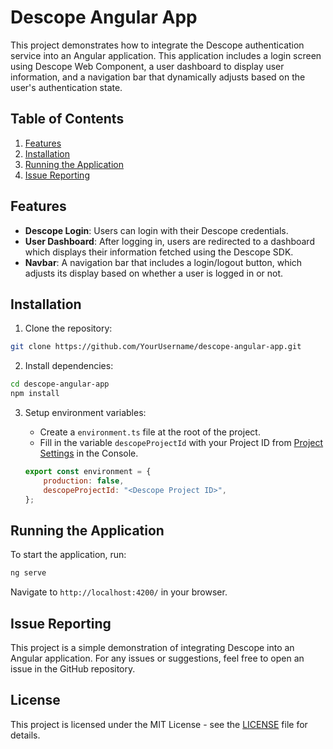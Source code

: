 # Descope Angular App

This project demonstrates how to integrate the Descope authentication service into an Angular application. This application includes a login screen using Descope Web Component, a user dashboard to display user information, and a navigation bar that dynamically adjusts based on the user's authentication state.

## Table of Contents

1. [Features](#features)
2. [Installation](#installation)
3. [Running the Application](#running-the-application)
4. [Issue Reporting](#issue-reporting)

## Features

* **Descope Login**: Users can login with their Descope credentials.
* **User Dashboard**: After logging in, users are redirected to a dashboard which displays their information fetched using the Descope SDK.
* **Navbar**: A navigation bar that includes a login/logout button, which adjusts its display based on whether a user is logged in or not.
## Installation

1. Clone the repository:
```bash
git clone https://github.com/YourUsername/descope-angular-app.git
```

2. Install dependencies:
```bash
cd descope-angular-app
npm install
```

3. Setup environment variables:

    * Create a `environment.ts` file at the root of the project.
    * Fill in the variable `descopeProjectId` with your Project ID from [Project Settings](https://app.descope.com/settings/project) in the Console.
    
    ```javascript
    export const environment = {
        production: false,
        descopeProjectId: "<Descope Project ID>",
    };
    ```

## Running the Application

To start the application, run:

```bash
ng serve
```

Navigate to `http://localhost:4200/` in your browser.

## Issue Reporting

This project is a simple demonstration of integrating Descope into an Angular application. For any issues or suggestions, feel free to open an issue in the GitHub repository. 

## License

This project is licensed under the MIT License - see the [LICENSE](LICENSE) file for details.